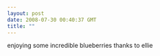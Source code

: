 ```yaml
---
layout: post
date: 2008-07-30 00:40:37 GMT
title: ""
---
```

enjoying some incredible blueberries thanks to ellie